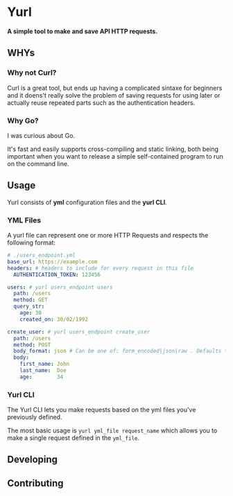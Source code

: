 # Yurl

**A simple tool to make and save API HTTP requests.**

## WHYs

### Why not Curl?

Curl is a great tool, but ends up having a complicated sintaxe for beginners and
it doens't really solve the problem of saving requests for using later or
actually reuse repeated parts such as the authentication headers.

### Why Go?

I was curious about Go.

It's fast and easily supports cross-compiling and static linking, both being
important when you want to release a simple self-contained program to run on the command
line.

## Usage

Yurl consists of **yml** configuration files and the **yurl CLI**.

### YML Files

A yurl file can represent one or more HTTP Requests and respects the following
format:

```yml
# ./users_endpoint.yml
base_url: https://example.com
headers: # headers to include for every request in this file
  AUTHENTICATION_TOKEN: 123456

users: # yurl users_endpoint users
  path: /users
  method: GET
  query_str:
    age: 30
    created_on: 30/02/1992

create_user: # yurl users_endpoint create_user
  path: /users
  method: POST
  body_format: json # Can be one of: form_encoded|json|raw . Defaults to JSON
  body:
    first_name: John
    last_name:  Doe
    age:        34
```

### Yurl CLI

The Yurl CLI lets you make requests based on the yml files you've previously
defined.

The most basic usage is ```yurl yml_file request_name``` which allows you to
make a single request defined in the ```yml_file```.

## Developing

## Contributing
